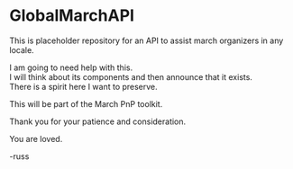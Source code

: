 # GlobalMarchAPI
This is placeholder repository for an API to assist march organizers in any locale.

I am going to need help with this.  
I will think about its components and then announce that it exists.  
There is a spirit here I want to preserve.

This will be part of the March PnP toolkit.

Thank you for your patience and consideration. 

You are loved.

-russ
